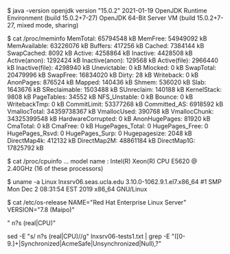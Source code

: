 $ java -version
openjdk version "15.0.2" 2021-01-19
OpenJDK Runtime Environment (build 15.0.2+7-27)
OpenJDK 64-Bit Server VM (build 15.0.2+7-27, mixed mode, sharing)

$ cat /proc/meminfo
MemTotal:       65794548 kB
MemFree:        54949092 kB
MemAvailable:   63226076 kB
Buffers:          417256 kB
Cached:          7384144 kB
SwapCached:         8092 kB
Active:          4258864 kB
Inactive:        4428508 kB
Active(anon):    1292424 kB
Inactive(anon):   129568 kB
Active(file):    2966440 kB
Inactive(file):  4298940 kB
Unevictable:           0 kB
Mlocked:               0 kB
SwapTotal:      20479996 kB
SwapFree:       16834020 kB
Dirty:                28 kB
Writeback:             0 kB
AnonPages:        876524 kB
Mapped:           140436 kB
Shmem:            536020 kB
Slab:            1643676 kB
SReclaimable:    1503488 kB
SUnreclaim:       140188 kB
KernelStack:        9808 kB
PageTables:        34552 kB
NFS_Unstable:          0 kB
Bounce:                0 kB
WritebackTmp:          0 kB
CommitLimit:    53377268 kB
Committed_AS:    6918592 kB
VmallocTotal:   34359738367 kB
VmallocUsed:      390768 kB
VmallocChunk:   34325399548 kB
HardwareCorrupted:     0 kB
AnonHugePages:     81920 kB
CmaTotal:              0 kB
CmaFree:               0 kB
HugePages_Total:       0
HugePages_Free:        0
HugePages_Rsvd:        0
HugePages_Surp:        0
Hugepagesize:       2048 kB
DirectMap4k:      412132 kB
DirectMap2M:    48861184 kB
DirectMap1G:    17825792 kB

$ cat /proc/cpuinfo
...
model name      : Intel(R) Xeon(R) CPU      E5620 @ 2.40GHz
(16 of these processors)

$ uname -a
Linux lnxsrv06.seas.ucla.edu 3.10.0-1062.9.1.el7.x86_64 #1 SMP Mon Dec 2 08:31:54 EST 2019 x86_64 GNU/Linux

$ cat /etc/os-release
NAME="Red Hat Enterprise Linux Server"
VERSION="7.8 (Maipo)"

" n?s (real|CPU)"

sed -E "s/ n?s (real|CPU)//g" lnxsrv06-tests1.txt | grep -E "([0-9\.]+|Synchronized|AcmeSafe|Unsynchronized|Null),?"